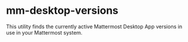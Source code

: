 # mm-desktop-versions
This utility finds the currently active Mattermost Desktop App versions in use in your Mattermost system.

